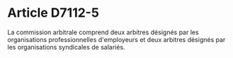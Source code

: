 # Article D7112-5

  
La commission arbitrale comprend deux arbitres désignés par les organisations professionnelles d'employeurs et deux arbitres désignés par les organisations syndicales de salariés.